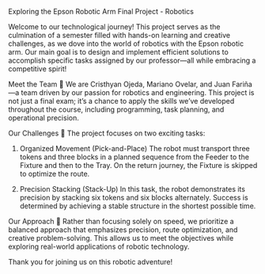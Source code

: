 Exploring the Epson Robotic Arm
Final Project - Robotics

Welcome to our technological journey! This project serves as the culmination of a semester filled with hands-on learning and creative challenges, as we dove into the world of robotics with the Epson robotic arm. Our main goal is to design and implement efficient solutions to accomplish specific tasks assigned by our professor—all while embracing a competitive spirit!

Meet the Team 🙌
We are Cristhyan Ojeda, Mariano Ovelar, and Juan Fariña—a team driven by our passion for robotics and engineering. This project is not just a final exam; it’s a chance to apply the skills we’ve developed throughout the course, including programming, task planning, and operational precision.

Our Challenges 🚀
The project focuses on two exciting tasks:

1. Organized Movement (Pick-and-Place)
The robot must transport three tokens and three blocks in a planned sequence from the Feeder to the Fixture and then to the Tray. On the return journey, the Fixture is skipped to optimize the route.

2. Precision Stacking (Stack-Up)
In this task, the robot demonstrates its precision by stacking six tokens and six blocks alternately. Success is determined by achieving a stable structure in the shortest possible time.

Our Approach 🧠
Rather than focusing solely on speed, we prioritize a balanced approach that emphasizes precision, route optimization, and creative problem-solving. This allows us to meet the objectives while exploring real-world applications of robotic technology.

Thank you for joining us on this robotic adventure!
